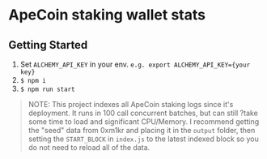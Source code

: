 # ApeCoin staking wallet stats

## Getting Started

1. Set `ALCHEMY_API_KEY` in your env. `e.g. export ALCHEMY_API_KEY={your key}`
2. `$ npm i`
3. `$ npm run start`


>NOTE: This project indexes all ApeCoin staking logs since it's deployment. It runs in 100 call concurrent batches, but can still ?take some time to load and significant CPU/Memory. I recommend getting the "seed" data from 0xm1kr and placing it in the `output` folder, then setting the `START_BLOCK` in `index.js` to the latest indexed block so you do not need to reload all of the data.

